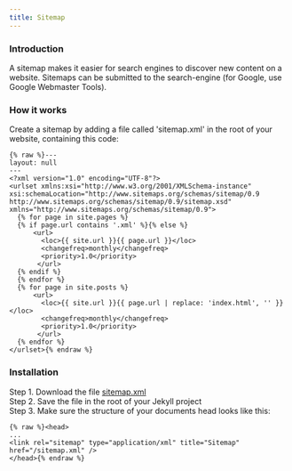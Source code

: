 ```yaml
---
title: Sitemap
---
```


### Introduction

A sitemap makes it easier for search engines to discover new content on a website. Sitemaps can be submitted to the search-engine (for Google, use Google Webmaster Tools).

### How it works

Create a sitemap by adding a file called 'sitemap.xml' in the root of your website, containing this code:

```
{% raw %}---
layout: null
---
<?xml version="1.0" encoding="UTF-8"?>
<urlset xmlns:xsi="http://www.w3.org/2001/XMLSchema-instance" xsi:schemaLocation="http://www.sitemaps.org/schemas/sitemap/0.9 http://www.sitemaps.org/schemas/sitemap/0.9/sitemap.xsd" xmlns="http://www.sitemaps.org/schemas/sitemap/0.9">
  {% for page in site.pages %}
  {% if page.url contains '.xml' %}{% else %}
      <url>
        <loc>{{ site.url }}{{ page.url }}</loc>
        <changefreq>monthly</changefreq>
        <priority>1.0</priority>
       </url>
  {% endif %}
  {% endfor %}
  {% for page in site.posts %}
      <url>
        <loc>{{ site.url }}{{ page.url | replace: 'index.html', '' }}</loc>
        <changefreq>monthly</changefreq>
        <priority>1.0</priority>
       </url>
  {% endfor %}
</urlset>{% endraw %}
```

### Installation

Step 1. Download the file [sitemap.xml](https://raw.githubusercontent.com/jhvanderschee/jekyllcodex/gh-pages/sitemap.xml)
<br />Step 2. Save the file in the root of your Jekyll project
<br />Step 3. Make sure the structure of your documents head looks like this:

```
{% raw %}<head>
...
<link rel="sitemap" type="application/xml" title="Sitemap" href="/sitemap.xml" />
</head>{% endraw %}
```